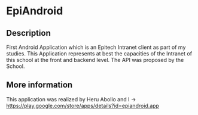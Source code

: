 # EpiAndroid

## Description

First Android Application which is an Epitech Intranet client as part of my studies.
This Application represents at best the capacities of the Intranet of this school at the front and backend level.
The API was proposed by the School.

## More information

This application was realized by Heru Abollo and I
-> https://play.google.com/store/apps/details?id=epiandroid.app
